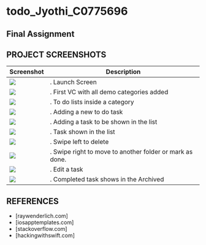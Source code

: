 # todo_Jyothi_C0775696
## Final Assignment



## PROJECT SCREENSHOTS
Screenshot | Description
--- | ---
<img src="https://github.com/jyothithomas/todo_Jyothi_C0775696/blob/master/1.png"/> | . Launch Screen
<img src="https://github.com/jyothithomas/todo_Jyothi_C0775696/blob/master/2.png"/> | . First VC with all demo categories added
<img src="https://github.com/jyothithomas/todo_Jyothi_C0775696/blob/master/3.png"/> | . To do lists inside a category
<img src="https://github.com/jyothithomas/todo_Jyothi_C0775696/blob/master/5.png"/> | . Adding a new to do task
<img src="https://github.com/jyothithomas/todo_Jyothi_C0775696/blob/master/6.png"/> | . Adding a task to be shown in the list
<img src="https://github.com/jyothithomas/todo_Jyothi_C0775696/blob/master/7.png"/> | . Task shown in the list
<img src="https://github.com/jyothithomas/todo_Jyothi_C0775696/blob/master/8.png"/> | . Swipe left to delete
<img src="https://github.com/jyothithomas/todo_Jyothi_C0775696/blob/master/9.png"/> | . Swipe right to move to another folder or mark as done.
<img src="https://github.com/jyothithomas/todo_Jyothi_C0775696/blob/master/10.png"/> | . Edit a task
<img src="https://github.com/jyothithomas/todo_Jyothi_C0775696/blob/master/11.png"/> | . Completed task shows in the Archived

## REFERENCES
* [raywenderlich.com]
* [iosapptemplates.com]
* [stackoverflow.com]
* [hackingwithswift.com]

